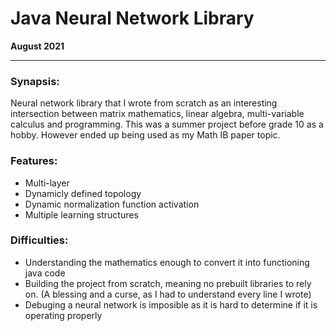 # Java Neural Network Library

**August 2021**

___

### Synapsis:
Neural network library that I wrote from scratch as an interesting intersection between matrix mathematics, linear algebra, multi-variable calculus and programming. This was a summer project before grade 10 as a hobby. However ended up being used as my Math IB paper topic. 


### Features:
* Multi-layer
* Dynamicly defined topology
* Dynamic normalization function activation
* Multiple learning structures

### Difficulties:
* Understanding the mathematics enough to convert it into functioning java code
* Building the project from scratch, meaning no prebuilt libraries to rely on. (A blessing and a curse, as I had to understand every line I wrote)
* Debuging a neural network is imposible as it is hard to determine if it is operating properly